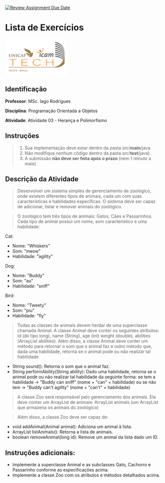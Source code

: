 [![Review Assignment Due Date](https://classroom.github.com/assets/deadline-readme-button-24ddc0f5d75046c5622901739e7c5dd533143b0c8e959d652212380cedb1ea36.svg)](https://classroom.github.com/a/NLnblmz6)
# Lista de Exercícios
<img src="assets/images/Unicap_Icam_Tech-01.png" alt="drawing" width="200"/>

## Identificação
**Professor**: MSc. Iago Rodrigues

**Disciplina**: Programação Orientada a Objetos

**Atividade**: Atividade 03 - Herança e Polimorfismo

## Instruções 
> 1. Sua implementação deve estar dentro da pasta src/**main**/java 
> 2. Não modifique nenhum código dentro da pasta src/**test**/java).
> 3. A submissão **não deve ser feita após o prazo** (nem 1 minuto a mais)

## Descrição da Atividade

> Desenvolver um sistema simples de gerenciamento de zoológico, onde existem diferentes tipos de animais, cada um com suas características e habilidades específicas. O sistema deve ser capaz de adicionar, listar e remover animais do zoológico.

> O zoológico tem três tipos de animais: Gatos, Cães e Passarinhos. Cada tipo de animal possui um nome, som característico e uma habilidade:

Cat:
 - Nome: "Whiskers"
 - Som: "meow"
 - Habilidade: "agility"

Dog:
 - Nome: "Buddy"
 - Som: "au"
 - Habilidade: "sniff"

Bird:
 - Nome: "Tweety"
 - Som: "piu"
 - Habilidade: "fly"

> Todas as classes de animais devem herdar de uma superclasse chamada Animal. A classe Animal deve conter os seguintes atributos: id (do tipo long), name (String), age (int) weight (double), abilities (ArrayList<String> abilities). Além disso, a classe Animal deve conter um método para retornar o som que o animal faz e outro método que, dada uma habilidade, retorna se o animal pode ou não realizar tal habilidade
 - String sound(): Retorna o som que o animal faz.
 - String performAbility(String ability): Dado uma habilidade, retorna se o animal pode ou não realizar tal habilidade da seguinte forma: se tem a habilidade -> "Buddy can sniff" (nome + "can" + habilidade) ou se não tem -> "Buddy can't agility" (nome + "can't" + habilidade)

> A classe Zoo será responsável pelo gerenciamento dos animais. Ela deve conter um ArrayList de animais: ArrayList<Animal> animals (um ArrayList que armazena os animais do zoológico)

> Além disso, a classe Zoo deve ser capaz de:
 - void addAnimal(Animal animal): Adiciona um animal à lista.
 - ArrayList<Animal> listAnimals(): Retorna a lista de animais.
 - boolean removeAnimal(long id): Remove um animal da lista dado um ID.


## Instruções adicionais: 
 - Implemente a superclasse Animal e as subclasses Gato, Cachorro e Passarinho conforme as especificações acima.
 - Implemente a classe Zoo com os atributos e métodos detalhados acima.
